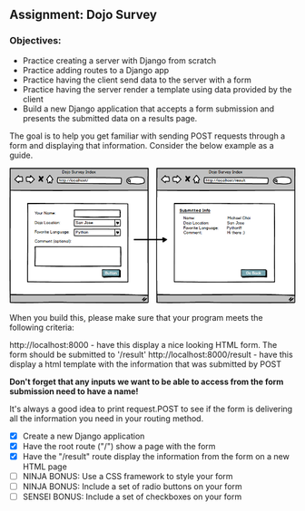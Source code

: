 ## Assignment: Dojo Survey

### Objectives:

- Practice creating a server with Django from scratch
- Practice adding routes to a Django app
- Practice having the client send data to the server with a form
- Practice having the server render a template using data provided by the client
- Build a new Django application that accepts a form submission and presents the submitted data on a results page.

The goal is to help you get familiar with sending POST requests through a form and displaying that information. Consider the below example as a guide.

![Assignment Sketch1](./images/survey-form.png)

When you build this, please make sure that your program meets the following criteria:

http://localhost:8000 - have this display a nice looking HTML form. The form should be submitted to '/result'
http://localhost:8000/result - have this display a html template with the information that was submitted by POST

**Don't forget that any inputs we want to be able to access from the form submission need to have a name!**

It's always a good idea to print request.POST to see if the form is delivering all the information you need in your routing method.

- [x] Create a new Django application
- [x] Have the root route ("/") show a page with the form
- [x] Have the "/result" route display the information from the form on a new HTML page
- [ ] NINJA BONUS: Use a CSS framework to style your form
- [ ] NINJA BONUS: Include a set of radio buttons on your form
- [ ] SENSEI BONUS: Include a set of checkboxes on your form
